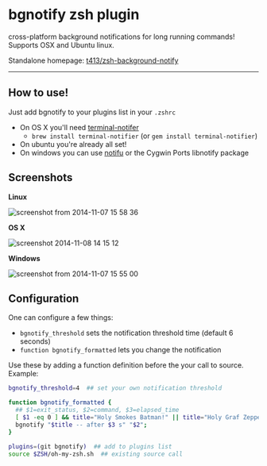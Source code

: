 # bgnotify zsh plugin

cross-platform background notifications for long running commands! Supports OSX and Ubuntu linux.

Standalone homepage: [t413/zsh-background-notify](https://github.com/t413/zsh-background-notify)

----------------------------------

## How to use!

Just add bgnotify to your plugins list in your `.zshrc`

- On OS X you'll need [terminal-notifer](https://github.com/alloy/terminal-notifier)
  * `brew install terminal-notifier` (or `gem install terminal-notifier`)
- On ubuntu you're already all set!
- On windows you can use [notifu](http://www.paralint.com/projects/notifu/) or the Cygwin Ports libnotify package


## Screenshots

**Linux**

![screenshot from 2014-11-07 15 58 36](https://cloud.githubusercontent.com/assets/326829/4962187/256b465c-66da-11e4-927d-cc2fc105e31f.png)

**OS X**

![screenshot 2014-11-08 14 15 12](https://cloud.githubusercontent.com/assets/326829/4965780/19fa3eac-6795-11e4-8ed6-0355711123a9.png)

**Windows**

![screenshot from 2014-11-07 15 55 00](https://cloud.githubusercontent.com/assets/326829/4962159/a2625ca0-66d9-11e4-9e91-c5834913190e.png)


## Configuration

One can configure a few things:

- `bgnotify_threshold` sets the notification threshold time (default 6 seconds)
- `function bgnotify_formatted` lets you change the notification

Use these by adding a function definition before the your call to source. Example:

~~~ sh
bgnotify_threshold=4  ## set your own notification threshold

function bgnotify_formatted {
  ## $1=exit_status, $2=command, $3=elapsed_time
  [ $1 -eq 0 ] && title="Holy Smokes Batman!" || title="Holy Graf Zeppelin!"
  bgnotify "$title -- after $3 s" "$2";
}

plugins=(git bgnotify)  ## add to plugins list
source $ZSH/oh-my-zsh.sh  ## existing source call
~~~
